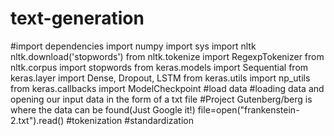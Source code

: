 # text-generation
#import dependencies
import numpy
import sys
import nltk
nltk.download('stopwords')
from nltk.tokenize import RegexpTokenizer
from nltk.corpus import stopwords
from keras.models import Sequential
from keras.layer import Dense, Dropout, LSTM
from keras.utils import np_utils
from keras.callbacks import ModelCheckpoint
#load data
#loading data and opening our input data in the form of a txt file
#Project Gutenberg/berg is where the data can be found(Just Google it!)
file=open("frankenstein-2.txt").read()
#tokenization
#standardization





































